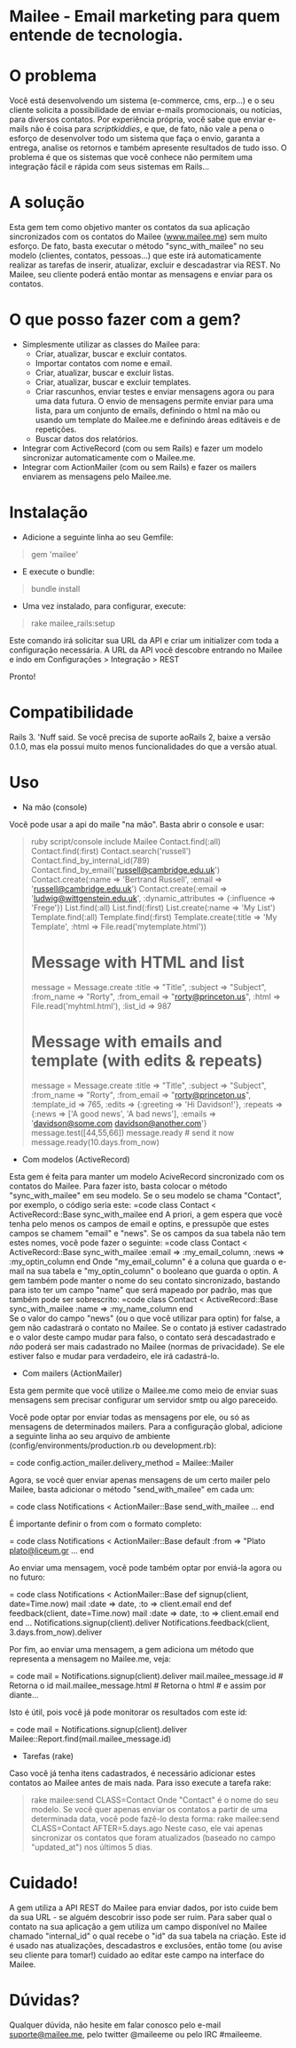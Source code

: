 Mailee - Email marketing para quem entende de tecnologia.
==============

O problema
=

  Você está desenvolvendo um sistema (e-commerce, cms, erp...) e o seu cliente solicita a possibilidade de enviar e-mails promocionais, ou notícias, para diversos contatos. Por experiência própria, você sabe que enviar e-mails não é coisa para _scriptkiddies_, e que, de fato, não vale a pena o esforço de desenvolver todo um sistema que faça o envio, garanta a entrega, analise os retornos e também apresente resultados de tudo isso. O problema é que os sistemas que você conhece não permitem uma integração fácil e rápida com seus sistemas em Rails...

A solução
=

  Esta gem tem como objetivo manter os contatos da sua aplicação sincronizados com os contatos do Mailee (www.mailee.me) sem muito esforço. De fato, basta executar o método "sync_with_mailee" no seu modelo (clientes, contatos, pessoas...) que este irá automaticamente realizar as tarefas de inserir, atualizar, excluir e descadastrar via REST. No Mailee, seu cliente poderá então montar as mensagens e enviar para os contatos.

O que posso fazer com a gem?
=

 * Simplesmente utilizar as classes do Mailee para:
   * Criar, atualizar, buscar e excluir contatos.
   * Importar contatos com nome e email.
   * Criar, atualizar, buscar e excluir listas.
   * Criar, atualizar, buscar e excluir templates.
   * Criar rascunhos, enviar testes e enviar mensagens agora ou para uma data futura. O envio de mensagens permite enviar para uma lista, para um conjunto de emails, definindo o html na mão ou usando um template do Mailee.me e definindo áreas editáveis e de repetições.
   * Buscar datos dos relatórios.
 * Integrar com ActiveRecord (com ou sem Rails) e fazer um modelo sincronizar automaticamente com o Mailee.me.
 * Integrar com ActionMailer (com ou sem Rails) e fazer os mailers enviarem as mensagens pelo Mailee.me.

Instalação
=

 * Adicione a seguinte linha ao seu Gemfile:
 > gem 'mailee'
 * E execute o bundle:
 > bundle install
 * Uma vez instalado, para configurar, execute:
 > rake mailee_rails:setup

  Este comando irá solicitar sua URL da API e criar um initializer com toda a configuração necessária.
  A URL da API você descobre entrando no Mailee e indo em Configurações > Integração > REST
 
  Pronto!

Compatibilidade
=

  Rails 3. 'Nuff said. Se você precisa de suporte aoRails 2, baixe a versão 0.1.0, mas ela possui muito menos funcionalidades do que a versão atual.

Uso
=

  * Na mão (console)

  Você pode usar a api do maile "na mão". Basta abrir o console e usar:
  > ruby script/console
  > include Mailee
  > Contact.find(:all)
  > Contact.find(:first)
  > Contact.search('russell')
  > Contact.find_by_internal_id(789)
  > Contact.find_by_email('russell@cambridge.edu.uk')
  > Contact.create(:name => 'Bertrand Russell', :email => 'russell@cambridge.edu.uk')
  > Contact.create(:email => 'ludwig@wittgenstein.edu.uk', :dynamic_attributes => {:influence => 'Frege'})
  > List.find(:all)
  > List.find(:first)
  > List.create(:name => 'My List')
  > Template.find(:all)
  > Template.find(:first)
  > Template.create(:title => 'My Template', :html => File.read('mytemplate.html'))
  > # Message with HTML and list
  > message = Message.create :title => "Title", :subject => "Subject", :from_name => "Rorty", :from_email => "rorty@princeton.us", :html => File.read('myhtml.html'), :list_id => 987
  > # Message with emails and template (with edits & repeats)
  > message = Message.create :title => "Title", :subject => "Subject", :from_name => "Rorty", :from_email => "rorty@princeton.us", :template_id => 765, :edits => {:greeting => 'Hi Davidson!'}, :repeats => {:news => ['A good news', 'A bad news'], :emails => 'davidson@some.com davidson@another.com'}
  > message.test([44,55,66])
  > message.ready # send it now
  > message.ready(10.days.from_now)

  * Com modelos (ActiveRecord)

  Esta gem é feita para manter um modelo AciveRecord sincronizado com os contatos do Mailee. Para fazer isto, basta colocar o método "sync_with_mailee" em seu modelo. Se o seu modelo se chama "Contact", por exemplo, o código seria este:
  =code
    class Contact < ActiveRecord::Base
      sync_with_mailee
    end
  A priori, a gem espera que você tenha pelo menos os campos de email e optins, e pressupõe que estes campos se chamem "email" e "news". Se os campos da sua tabela não tem estes nomes, você pode fazer o seguinte:
  =code
    class Contact < ActiveRecord::Base
      sync_with_mailee :email => :my_email_column, :news => :my_optin_column
    end
  Onde "my_email_column" é a coluna que guarda o e-mail na sua tabela e "my_optin_column" o booleano que guarda o optin.
  A gem também pode manter o nome do seu contato sincronizado, bastando para isto ter um campo "name" que será mapeado por padrão, mas que também pode ser sobrescrito:
  =code
    class Contact < ActiveRecord::Base
      sync_with_mailee :name => :my_name_column
    end  
  Se o valor do campo "news" (ou o que você utilizar para optin) for false, a gem não cadastrará o contato no Mailee. Se o contato já estiver cadastrado e o valor deste campo mudar para falso, o contato será descadastrado e _não_ poderá ser mais cadastrado no Mailee (normas de privacidade). Se ele estiver falso e mudar para verdadeiro, ele irá cadastrá-lo.

  * Com mailers (ActionMailer)
  
  Esta gem permite que você utilize o Mailee.me como meio de enviar suas mensagens sem precisar configurar um servidor smtp ou algo pareceido.
  
  Você pode optar por enviar todas as mensagens por ele, ou só as mensagens de determinados mailers. Para a configuração global, adicione a seguinte linha ao seu arquivo de ambiente (config/environments/production.rb ou development.rb):

  = code
    config.action_mailer.delivery_method = Mailee::Mailer

  Agora, se você quer enviar apenas mensagens de um certo mailer pelo Mailee, basta adicionar o método "send_with_mailee" em cada um:

  = code
    class Notifications < ActionMailer::Base
      send_with_mailee
      ...
    end
  
  É importante definir o from com o formato completo:

  = code
    class Notifications < ActionMailer::Base
      default :from => "Plato <plato@liceum.gr>
      ...
    end

  Ao enviar uma mensagem, você pode também optar por enviá-la agora ou no futuro:

  = code
    class Notifications < ActionMailer::Base
      def signup(client, date=Time.now)
        mail :date => date, :to => client.email
      end
      def feedback(client, date=Time.now)
        mail :date => date, :to => client.email
      end
    end
    ...
    Notifications.signup(client).deliver
    Notifications.feedback(client, 3.days.from_now).deliver

  Por fim, ao enviar uma mensagem, a gem adiciona um método que representa a mensagem no Mailee.me, veja:
  
  = code
    mail = Notifications.signup(client).deliver
    mail.mailee_message.id # Retorna o id
    mail.mailee_message.html # Retorna o html
    # e assim por diante...
  
  Isto é útil, pois você já pode monitorar os resultados com este id:

  = code
    mail = Notifications.signup(client).deliver
    Mailee::Report.find(mail.mailee_message.id)

  * Tarefas (rake)

  Caso você já tenha itens cadastrados, é necessário adicionar estes contatos ao Mailee antes de mais nada. Para isso execute a tarefa rake:
  > rake mailee:send CLASS=Contact
  Onde "Contact" é o nome do seu modelo. Se você quer apenas enviar os contatos a partir de uma determinada data, você pode fazê-lo desta forma:
  > rake mailee:send CLASS=Contact AFTER=5.days.ago
  Neste caso, ele vai apenas sincronizar os contatos que foram atualizados (baseado no campo "updated_at") nos últimos 5 dias.  

Cuidado!
=

  A gem utiliza a API REST do Mailee para enviar dados, por isto cuide bem da sua URL - se alguém descobrir isso pode ser ruim. Para saber qual o contato na sua aplicação a gem utiliza um campo disponível no Mailee chamado "internal_id" o qual recebe o "id" da sua tabela na criação. Este id é usado nas atualizações, descadastros e exclusões, então tome (ou avise seu cliente para tomar!) cuidado ao editar este campo na interface do Mailee.

Dúvidas?
=

  Qualquer dúvida, não hesite em falar conosco pelo e-mail suporte@mailee.me, pelo twitter @maileeme ou pelo IRC #maileeme. 
